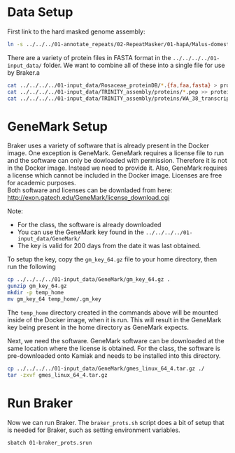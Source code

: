 # Data Setup
First link to the hard masked genome assembly:

```bash
ln -s ../../../01-annotate_repeats/02-RepeatMasker/01-hapA/Malus-domestica-WA_38_hapA-genome-v1.0.a1.softmasked.fa
```

There are a variety of protein files in FASTA format in the `../../../../01-input_data/` folder.  We
want to combine all of these into a single file for use by Braker.a

```bash
cat ../../../../01-input_data/Rosaceae_proteinDB/*.{fa,faa,fasta} > proteins.fa
cat ../../../../01-input_data/TRINITY_assembly/proteins/*.pep >> proteins.fa
cat ../../../../01-input_data/TRINITY_assembly/proteins/WA_38_transcripts.cleaned.pep >> proteins.fa
```

# GeneMark Setup
Braker uses a variety of software that is already present in the Docker image.
One exception is GeneMark.  GeneMark requires a license file to run and the
software can only be dowloaded with permission. Therefore it is not in the
Docker image. Instead we need to provide it.  Also, GeneMark requires a 
license which cannot be included in the Docker image.  Licenses are free for academic purposes.  
Both software and licenses can be downladed from here:
http://exon.gatech.edu/GeneMark/license_download.cgi 

Note: 
- For the class, the software is already downloaded 
- You can use the GeneMark key found in the `../../../../01-input_data/GeneMark/`
- The key is valid for 200 days from the date it was last obtained.


To setup the key, copy the `gm_key_64.gz` file to your home directory, then run the following 

```bash
cp ../../../../01-input_data/GeneMark/gm_key_64.gz .
gunzip gm_key_64.gz
mkdir -p temp_home
mv gm_key_64 temp_home/.gm_key
```

The `temp_home` directory created in the commands above will be mounted inside of the 
Docker image, when it is run. This will result in the GeneMark key being present 
in the home directory as GeneMark expects.

Next, we need the software. GeneMark software can be downloaded at the same
location where the license is obtained. For the class, the software is pre-downloaded
onto Kamiak and needs to be installed into this directory.

```bash
cp ../../../../01-input_data/GeneMark/gmes_linux_64_4.tar.gz ./
tar -zxvf gmes_linux_64_4.tar.gz
```

# Run Braker
Now we can run Braker. The `braker_prots.sh` script does a bit of setup
that is needed for Braker, such as setting environment variables.

```bash
sbatch 01-braker_prots.srun
```
